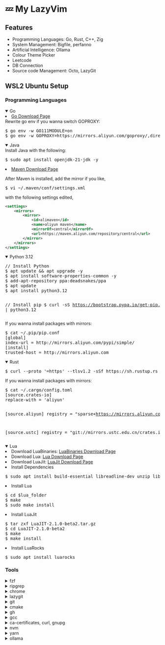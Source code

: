 # 💤 My LazyVim

## Features

- Programming Languages: Go, Rust, C++, Zig
- System Management: Bigfile, perfanno
- Artificial Intelligence: Ollama
- Colour Theme Picker
- Leetcode
- DB Connection
- Source code Management: Octo, LazyGit

## WSL2 Ubuntu Setup

### Programming Languages

<details open>
<summary>Go</summary>
<li>
    <a href="https://go.dev/dl/">Go Download Page</a>
</li>
Rewrite go env if you wanna switch GOPROXY:
<pre>
$ go env -w GO111MODULE=on
$ go env -w GOPROXY=https://mirrors.aliyun.com/goproxy/,direct
</pre>
</details>

<details open>
<summary>Java</summary>
Install Java with the following:
<pre>
$ sudo apt install openjdk-21-jdk -y
</pre>
<li>
  <a href="https://maven.apache.org/download.cgi">Maven Download Page</a>
</li>
</details>

After Maven is installed, add the mirror if you like,
<pre>
$ vi ~/.maven/conf/settings.xml
</pre>

with the following settings edited,
```xml
<settings>
    <mirrors>
        <mirror>
            <id>alimaven</id>
            <name>aliyun maven</name>
            <mirrorOf>central</mirrorOf>
            <url>https://maven.aliyun.com/repository/central</url>
        </mirror>
    </mirrors>
</settings>
```

<details open>
<summary>Python 3.12</summary>
<pre>
// Install Python
$ apt update && apt upgrade -y
$ apt install software-properties-common -y
$ add-apt-repository ppa:deadsnakes/ppa
$ apt update
$ apt install python3.12

// Install pip
$ curl -sS https://bootstrap.pypa.io/get-pip.py | python3.12
</pre>
If you wanna install packages with mirrors:
<pre>
$ cat ~/.pip/pip.conf
[global]
index-url = http://mirrors.aliyun.com/pypi/simple/
[install]
trusted-host = http://mirrors.aliyun.com
</pre>
</details>

<details open>
<summary>Rust</summary>
<pre>$ curl --proto '=https' --tlsv1.2 -sSf https://sh.rustup.rs | sh</pre>
If you wanna install packages with mirrors:
<pre>
$ cat ~/.cargo/config.toml
[source.crates-io]
replace-with = 'aliyun'

[source.aliyun]
registry = "sparse+https://mirrors.aliyun.com/crates.io-index/"

[source.ustc]
registry = "git://mirrors.ustc.edu.cn/crates.io-index"
</pre>
</details>

<details open>
<summary>Lua</summary>
<li>
    Download LuaBinaries: <a href="https://sourceforge.net/projects/luabinaries/">LuaBinaries Download Page</a>
</li>
<li> 
    Download Lua: <a href="https://lua.org/download.html">Lua Download Page</a>
</li>
<li>
    Download LuaJit: <a href="http://luajit.org/download.html">LuaJit Download Page</a>
</li>
<li>Install Dependencies
<pre>$ sudo apt install build-essential libreadline-dev unzip libssl-dev</pre>
</li>
<li>Install Lua
<pre>
$ cd $lua_folder
$ make
$ sudo make install
</pre>
</li>
<li> Install LuaJit
<pre>
$ tar zxf LuaJIT-2.1.0-beta2.tar.gz 
$ cd LuaJIT-2.1.0-beta2
$ make
$ make install
</pre>
</li>
<li> Install LuaRocks
<pre>$ sudo apt install luarocks</pre>
  </li>
</details>

### Tools


<details>
<summary>fzf</summary>
<pre>$ sudo apt install fzf</pre>
</details>

<details>
<summary>ripgrep</summary>
<pre>$ sudo apt install ripgrep</pre>
</details>


<details>
<summary>chrome</summary>
<pre>
<code lang="bash">

$ curl -O https://packages.cloud.google.com/apt/doc/apt-key.gpg && sudo apt-key add apt-key.gpg
$ sudo sh -c 'echo "deb [arch=amd64] http://dl.google.com/linux/chrome/deb/ stable main" >> /etc/apt/sources.list.d/google.list' 

$ sudo apt-get update
$ sudo apt-get install google-chrome-stable
</code>
</pre>
</details>

<details>
<summary>lazygit</summary>
<li>
Lazygit: <a href="https://sourceforge.net/projects/lazygit.mirror/">Lazygit Download Page</a>
</li>
</details>

<details>
<summary>git</summary>
<li>
git: <a href="https://git-scm.com/download/win">git Download Page</a>
</li>
</details>

<details>
<summary>cmake</summary>
<li>
cmake: <a href="https://cmake.org/download/">cmake Download Page</a>
</li>
</details>

<details>
<summary>gh</summary>
<pre>$ (type -p wget >/dev/null || (sudo apt update && sudo apt-get install wget -y)) \
&& sudo mkdir -p -m 755 /etc/apt/keyrings \
&& wget -qO- https://cli.github.com/packages/githubcli-archive-keyring.gpg | sudo tee /etc/apt/keyrings/githubcli-archive-keyring.gpg > /dev/null \
&& sudo chmod go+r /etc/apt/keyrings/githubcli-archive-keyring.gpg \
&& echo "deb [arch=$(dpkg --print-architecture) signed-by=/etc/apt/keyrings/githubcli-archive-keyring.gpg] https://cli.github.com/packages stable main" | sudo tee /etc/apt/sources.list.d/github-cli.list > /dev/null \
&& sudo apt update \
&& sudo apt install gh -y
</pre>
then use the following command to login:
<pre>$ gh auth login
</pre>
</details>

<details>
<summary>gcc</summary>
<pre>$ sudo apt install build-essential </pre>
</details>

<details>
<summary>ca-certificates, curl, gnupg</summary>
<pre>$ sudo apt install -y ca-certificates curl gnupg</pre>
</details>


<details>
<summary>nvm</summary>
Install `nvm` package manager & node.js:
<pre>
$ curl -o- https://raw.githubusercontent.com/nvm-sh/nvm/v0.40.0/install.sh | bash
$ nvm install 21
</pre>
After finishing installed, config the npm mirror if you like,
<pre>$ npm config set registry http://mirrors.cloud.tencent.com/npm/</pre>
</details>

<details>
<summary>yarn</summary>
<pre>$ npm install --global yarn</pre>
</details>

<details>
<summary>ollama</summary>
<pre>$ curl -fsSL https://ollama.com/install.sh | sh</pre>
</details>



